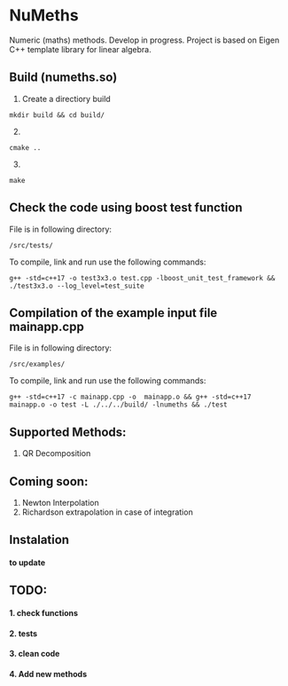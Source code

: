 # NuMeths
Numeric (maths) methods. Develop in progress. Project is based on Eigen C++ template library for linear algebra. 
## Build (numeths.so)   
1. Create a directiory build
~~~
mkdir build && cd build/
~~~  
2.  
~~~
cmake ..
~~~ 
3.  
~~~
make
~~~  
## Check the code using boost test function  
File is in following directory:  
~~~
/src/tests/
~~~
To compile, link and run use the following commands:  
~~~
g++ -std=c++17 -o test3x3.o test.cpp -lboost_unit_test_framework && ./test3x3.o --log_level=test_suite
~~~

## Compilation of the example input file mainapp.cpp  
File is in following directory:
~~~
/src/examples/
~~~  
To compile, link and run use the following commands:  
~~~
g++ -std=c++17 -c mainapp.cpp -o  mainapp.o && g++ -std=c++17 mainapp.o -o test -L ./../../build/ -lnumeths && ./test
~~~
## Supported Methods:  
1. QR Decomposition  

## Coming soon:  
1. Newton Interpolation
2. Richardson extrapolation in case of  integration

## Instalation
#### to update
## TODO:
#### 1. check functions  
#### 2. tests  
#### 3. clean code  
####  4. Add new methods 
